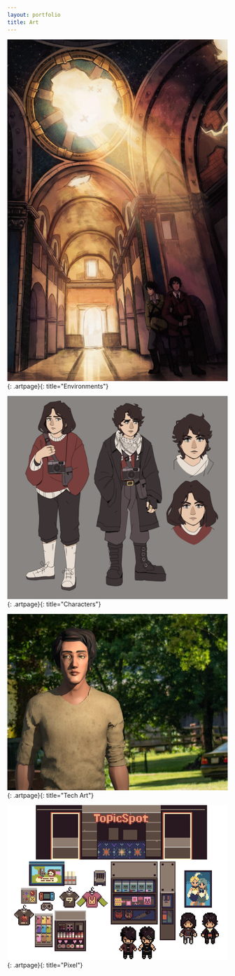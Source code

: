 ```yaml
---
layout: portfolio
title: Art
---
```


[![Environments](images/art/environments/illust_church.png)
](environments.html){: .artpage}{: title="Environments"}

[![Characters](images/art/characters/characters_nourdesign.png)
](characters.html){: .artpage}{: title="Characters"}

[![Tech Art](images/art/techart/3d_guyrender2.png)
](techart.html){: .artpage}{: title="Tech Art"}

[![Pixel Art](images/art/pixel/pixel_scsprites.png)
](pixel.html){: .artpage}{: title="Pixel"}
